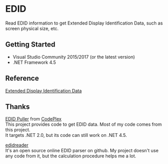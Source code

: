 # EDID
Read EDID information to get Extended Display Identification Data, such as screen physical size, etc.

## Getting Started

- Visual Studio Community 2015/2017 (or the latest version)
- .NET Framework 4.5

## Reference

[Extended Display Identification Data](https://en.wikipedia.org/wiki/Extended_Display_Identification_Data)

## Thanks

[EDID Puller](https://edid.codeplex.com/) from [CodePlex](https://www.codeplex.com/)  
This project provides code to get EDID data. Most of my code comes from this project.  
It targets .NET 2.0, but its code can still work on .NET 4.5. 

[edidreader](https://github.com/dgallegos/edidreader)  
It's an open source online EDID parser on github. My project doesn't use any code from it, but the calculation procedure helps me a lot.

